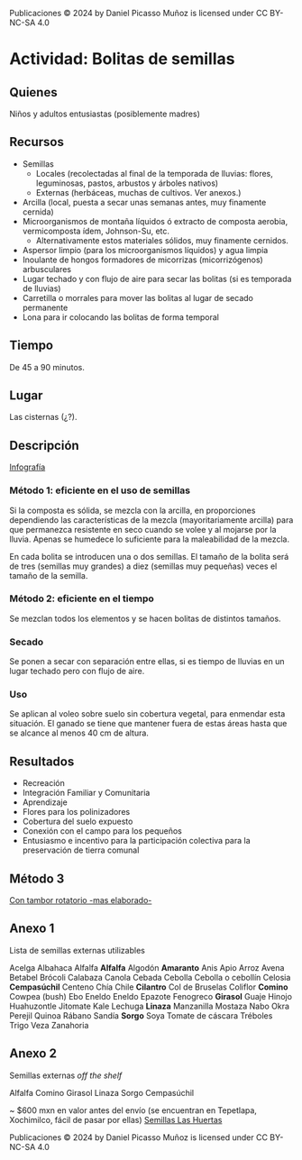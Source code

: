 Publicaciones © 2024 by Daniel Picasso Muñoz is licensed under CC BY-NC-SA 4.0

# Actividad: Bolitas de semillas

## Quienes

Niños y adultos entusiastas (posiblemente madres)

## Recursos

- Semillas
	+ Locales (recolectadas al final de la temporada de lluvias: flores, leguminosas, pastos, arbustos y árboles nativos)
	+ Externas (herbáceas, muchas de cultivos. Ver anexos.)
- Arcilla (local, puesta a secar unas semanas antes, muy finamente cernida)
- Microorganismos de montaña líquidos ó extracto de composta aerobia, vermicomposta ídem, Johnson-Su, etc.
	+ Alternativamente estos materiales sólidos, muy finamente cernidos.
- Aspersor limpio (para los microorganismos líquidos) y agua limpia
- Inoulante de hongos formadores de micorrizas (micorrizógenos) arbusculares
- Lugar techado y con flujo de aire para secar las bolitas (si es temporada de lluvias)
- Carretilla o morrales para mover las bolitas al lugar de secado permanente
- Lona para ir colocando las bolitas de forma temporal

## Tiempo

De 45 a 90 minutos.

## Lugar

Las cisternas (¿?).

## Descripción

[Infografía](https://www.undp.org/sites/g/files/zskgke326/files/migration/tl/DARDC-Fukuoka-Technique_English-compressed.pdf)

### Método 1: eficiente en el uso de semillas

Si la composta es sólida, se mezcla con la arcilla, en proporciones dependiendo las características de la mezcla (mayoritariamente arcilla) para que permanezca resistente en seco cuando se volee y al mojarse por la lluvia. Apenas se humedece lo suficiente para la maleabilidad de la mezcla.

En cada bolita se introducen una o dos semillas. El tamaño de la bolita será de tres (semillas muy grandes) a diez (semillas muy pequeñas) veces el tamaño de la semilla.

### Método 2: eficiente en el tiempo

Se mezclan todos los elementos y se hacen bolitas de distintos tamaños.

### Secado

Se ponen a secar con separación entre ellas, si es tiempo de lluvias en un lugar techado pero con flujo de aire.

### Uso

Se aplican al voleo sobre suelo sin cobertura vegetal, para enmendar esta situación. El ganado se tiene que mantener fuera de estas áreas hasta que se alcance al menos 40 cm de altura.

## Resultados

- Recreación
- Integración Familiar y Comunitaria
- Aprendizaje
- Flores para los polinizadores
- Cobertura del suelo expuesto
- Conexión con el campo para los pequeños
- Entusiasmo e incentivo para la participación colectiva para la preservación de tierra comunal

## Método 3

[Con tambor rotatorio -mas elaborado-  ](https://www.youtube.com/watch?v=zJPQCYk8cYE)

## Anexo 1

Lista de semillas externas utilizables

Acelga
Albahaca
Alfalfa
**Alfalfa**
Algodón
**Amaranto**
Anis
Apio
Arroz
Avena
Betabel
Brócoli
Calabaza
Canola
Cebada
Cebolla
Cebolla o cebollín
Celosia
**Cempasúchil**
Centeno
Chía
Chile
**Cilantro**
Col de Bruselas
Coliflor
**Comino**
Cowpea (bush)
Ebo
Eneldo
Eneldo
Epazote
Fenogreco
**Girasol**
Guaje
Hinojo
Huahuzontle
Jitomate
Kale
Lechuga
**Linaza**
Manzanilla
Mostaza
Nabo
Okra
Perejil
Quinoa
Rábano
Sandía
**Sorgo**
Soya
Tomate de cáscara
Tréboles
Trigo
Veza
Zanahoria


## Anexo 2

Semillas externas *off the shelf*

Alfalfa
Comino
Girasol
Linaza
Sorgo
Cempasúchil

~ $600 mxn en valor antes del envío (se encuentran en Tepetlapa, Xochimilco, fácil de pasar por ellas) [Semillas Las Huertas](https://www.semillaslashuertas.com/)

Publicaciones © 2024 by Daniel Picasso Muñoz is licensed under CC BY-NC-SA 4.0